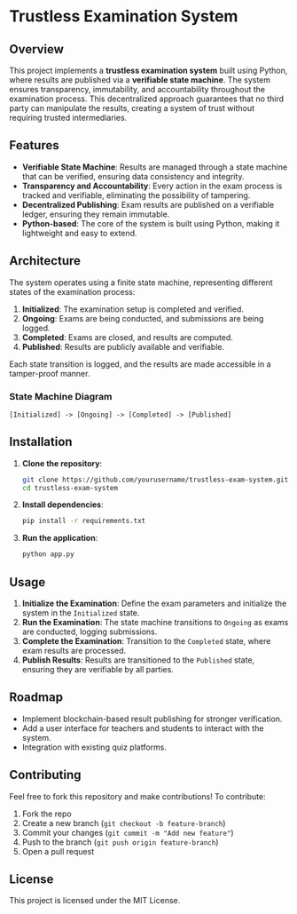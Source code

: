 
# Trustless Examination System

## Overview

This project implements a **trustless examination system** built using Python, where results are published via a **verifiable state machine**. The system ensures transparency, immutability, and accountability throughout the examination process. This decentralized approach guarantees that no third party can manipulate the results, creating a system of trust without requiring trusted intermediaries.

## Features

- **Verifiable State Machine**: Results are managed through a state machine that can be verified, ensuring data consistency and integrity.
- **Transparency and Accountability**: Every action in the exam process is tracked and verifiable, eliminating the possibility of tampering.
- **Decentralized Publishing**: Exam results are published on a verifiable ledger, ensuring they remain immutable.
- **Python-based**: The core of the system is built using Python, making it lightweight and easy to extend.

## Architecture

The system operates using a finite state machine, representing different states of the examination process:

1. **Initialized**: The examination setup is completed and verified.
2. **Ongoing**: Exams are being conducted, and submissions are being logged.
3. **Completed**: Exams are closed, and results are computed.
4. **Published**: Results are publicly available and verifiable.

Each state transition is logged, and the results are made accessible in a tamper-proof manner. 

### State Machine Diagram

```
[Initialized] -> [Ongoing] -> [Completed] -> [Published]
```

## Installation

1. **Clone the repository**:
    ```bash
    git clone https://github.com/yourusername/trustless-exam-system.git
    cd trustless-exam-system
    ```

2. **Install dependencies**:
    ```bash
    pip install -r requirements.txt
    ```

3. **Run the application**:
    ```bash
    python app.py
    ```

## Usage

1. **Initialize the Examination**: Define the exam parameters and initialize the system in the `Initialized` state.
2. **Run the Examination**: The state machine transitions to `Ongoing` as exams are conducted, logging submissions.
3. **Complete the Examination**: Transition to the `Completed` state, where exam results are processed.
4. **Publish Results**: Results are transitioned to the `Published` state, ensuring they are verifiable by all parties.

## Roadmap

- Implement blockchain-based result publishing for stronger verification.
- Add a user interface for teachers and students to interact with the system.
- Integration with existing quiz platforms.

## Contributing

Feel free to fork this repository and make contributions! To contribute:

1. Fork the repo
2. Create a new branch (`git checkout -b feature-branch`)
3. Commit your changes (`git commit -m "Add new feature"`)
4. Push to the branch (`git push origin feature-branch`)
5. Open a pull request

## License

This project is licensed under the MIT License.
